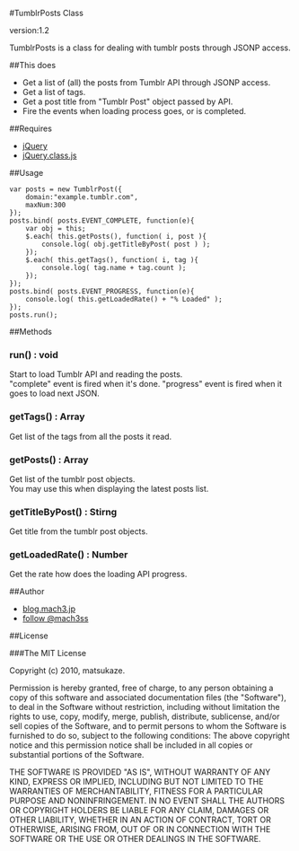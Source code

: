 #TumblrPosts Class

version:1.2

TumblrPosts is a class for dealing with tumblr posts through JSONP access.

##This does


- Get a list of (all) the posts from Tumblr API through JSONP access.
- Get a list of tags.
- Get a post title from "Tumblr Post" object passed by API.
- Fire the events when loading process goes, or is completed.

##Requires


- [jQuery](http://jquery.com)
- [jQuery.class.js](http://github.com/mach3/js-jquery-class)

##Usage


    var posts = new TumblrPost({
		domain:"example.tumblr.com",
		maxNum:300
    });
    posts.bind( posts.EVENT_COMPLETE, function(e){
		var obj = this;
		$.each( this.getPosts(), function( i, post ){
			console.log( obj.getTitleByPost( post ) );
		});
		$.each( this.getTags(), function( i, tag ){
			console.log( tag.name + tag.count );
		});
	});
	posts.bind( posts.EVENT_PROGRESS, function(e){
		console.log( this.getLoadedRate() + "% Loaded" );
    });
	posts.run();




##Methods

### run() : void

Start to load Tumblr API and reading the posts.  
"complete" event is fired when it's done.
"progress" event is fired when it goes to load next JSON.

### getTags() : Array

Get list of the tags from all the posts it read.

### getPosts() : Array

Get list of the tumblr post objects.  
You may use this when displaying the latest posts list.

### getTitleByPost() : Stirng

Get title from the tumblr post objects.  

### getLoadedRate() : Number

Get the rate how does the loading API progress.

	
##Author


- [blog.mach3.jp](http://blog.mach3.jp/)
- [follow @mach3ss](http://twitter.com/mach3ss)


##License

###The MIT License

Copyright (c) 2010, matsukaze.

Permission is hereby granted, free of charge, to any person obtaining a copy of this software and associated documentation files (the "Software"), to deal in the Software without restriction, including without limitation the rights to use, copy, modify, merge, publish, distribute, sublicense, and/or sell copies of the Software, and to permit persons to whom the Software is furnished to do so, subject to the following conditions:  The above copyright notice and this permission notice shall be included in all copies or substantial portions of the Software.

THE SOFTWARE IS PROVIDED "AS IS", WITHOUT WARRANTY OF ANY KIND, EXPRESS OR IMPLIED, INCLUDING BUT NOT LIMITED TO THE WARRANTIES OF MERCHANTABILITY, FITNESS FOR A PARTICULAR PURPOSE AND NONINFRINGEMENT. IN NO EVENT SHALL THE AUTHORS OR COPYRIGHT HOLDERS BE LIABLE FOR ANY CLAIM, DAMAGES OR OTHER LIABILITY, WHETHER IN AN ACTION OF CONTRACT, TORT OR OTHERWISE, ARISING FROM, OUT OF OR IN CONNECTION WITH THE SOFTWARE OR THE USE OR OTHER DEALINGS IN THE SOFTWARE.
